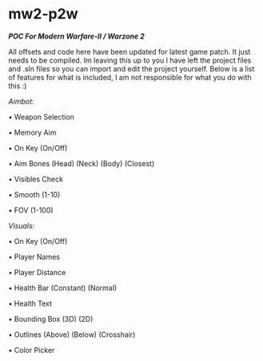 # mw2-p2w
***POC For Modern Warfare-II / Warzone 2***

All offsets and code here have been updated for latest game patch. It just needs to be compiled. Im leaving this up to you I have left the project files and .sln files so you can import and edit the project yourself. Below is a list of features for what is included, I am not responsible for what you do with this :)

*Aimbot:*

• Weapon Selection

• Memory Aim

• On Key (On/Off)

• Aim Bones (Head) (Neck) (Body) (Closest)

• Visibles Check

• Smooth (1-10)

• FOV (1-100)

*Visuals:*

• On Key (On/Off)

• Player Names

• Player Distance

• Health Bar (Constant) (Normal)

• Health Text

• Bounding Box (3D) (2D)

• Outlines (Above) (Below) (Crosshair)

• Color Picker
